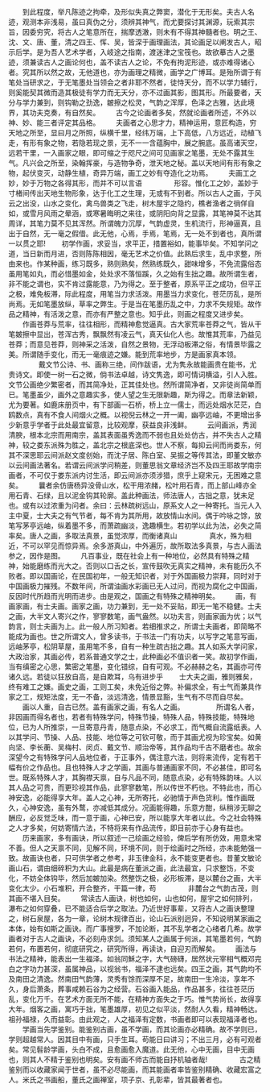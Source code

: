 <!-- { "loadSidebar": true } -->
　　到此程度，举凡陈迹之拘牵，及形似失真之弊窦，潜化于无形矣。夫古人名迹，观测本非浅易，虽曰真伪之分，须辨其神气，而尤要探讨其渊源，玩索其宗旨，因委穷究，将古人之笔意所在，揣摩透澈，则未有不得其神髓者也。明之王、沈、文、唐、董，清之四王、恽、吴，皆深于画理画法，其论画足以阐发古人，昭示后学。是为吾人艺术学者，入岐途之指南，渡迷津之宝筏也。故欲摹古人之墨迹，须兼读古人之画论何也，盖不读古人之论，不免有拘泥形迹，或亦难得诸心者。究其所以然之故，无他道也，亦为画理之精微，画学之广博耳。是殆所谓于有笔处当研求之，于无笔墨处当领会之者非耶不然者，徒恃天分，而不以学力辅行，则奚能契其微而造其极徒有学力而无天分，亦不过画其影，图其形。所最要者，天分与学力兼到，则钩勒之劲逸，皴擦之松灵，气韵之浑厚，色泽之古雅，达此境界，其功夫克奏，有自然矣。
　　古今之论画者多矣，然就论画者所述，不外以神、妙、能三者评定其品格。
　　夫画者之心思才力，精神运用，意匠构造，穷天地之所至，显曰月之所照，纵横千里，经纬万端，上下高低，八方远近，动植飞走，有形有象之物，若隐若现之景，无不一一含蕴胸中，展之腕底。虽高诸天空，远若干里，一入画家之眼，即可缩之于咫尺之间可见画家之笔墨，无处不露其生气。凡兴会之所至，染翰挥豪，与造物争奇，泄天地之秘。盖以天地间有形有象之物，起伏变灭，动静生植，奇异万端，画工之妙有夺造化之功焉。
　　夫画工之妙，妙于万物之各得其形，而并不可以言语
　　
　　形容。惟化工之妙，盖妙于寸楮间传出天地生物形象，达于化工之生理，无或有不到者。所以古人之画，于风云之出没，山水之变化，禽鸟兽类之飞走，树木屋宇之隐约，樵者渔者之徜佯自如，或雪月风雨之晕涵，或寒暑晦明之来往，或阴阳向背之显露，其笔神莫不达其周详，其笔力莫不见其浑然。所谓魄力沉厚，气韵虚灵，生机流行，形神逼真，且出于自然，无一毫之假借。此无他，心焉，手焉，笔焉，无一处不到者也，真所谓一以贯之耶!
　　初学作画，求妥当，求平正，措置裕如，能事毕矣。不知学问之道，当日新而月进，否则陈陈相因，毫无艺术之价值。此熟后求生，乱中求整，所由来也。作某种画，练习既多，熟则熟矣，然熟练既久，甜味增多，不免流露俗态虽用笔如丸，而必惜墨如金，处处求不落恒蹊，久之始有生拙之趣。故所谓生者，非不能之谓也，实不肯过露能意，乃为得之。至于整者，原系平正之成功，但平正之极，难免板滞，际此程度，用笔当力求活泼。用墨当力求变化，苍茫历乱，是所尚焉。无如笔墨放纵，草率之弊生。于是当在笔墨历乱之中，力求不失规矩。故作品之精神，有活泼之意，而亦有严整之意也。知乎此，则画之程度又进步矣。
　　作画苍莽与荒率，往往相形，而精神愈觉逼真。古大家荒率苍莽之气，皆从干笔皴擦中显出，苍浑古秀，飘飘然有凌云气，真天仙化人也。故惟其荒率，乃益见苍莽；而意见苍莽，则神采之活泼，自然之景物，无浮动板滞之俗，有情景毕露之美。所谓随手变化，而无一毫痕迹之嫌。能到荒率地步，方是画家真本领。
　　
　　戴文节公诗、书、画称三绝，间作跋语，尤为隽永故能画贵在能书，尤贵诗文。即使一树一石之微，倘书法卓越，诗文隽逸，即可情词横溢，引人入胜。文节公画绝少繁密者，而其简净处，正其佳处也。然所谓简净者，又非徒尚简单而已。笔墨虽少，画外之意趣实多，使人望之生无限新趣，斯为得之。而章法新颖，尤为要著。如鹿床册页中，有下部画一石桥，桥上立一儒士，而远处烟水茫茫，白鸥数点，真有不食人间烟火之概。以视倪云林之一开一阖，幽亭远岫，不更增出多少新意乎学者于此处最宜留意，比较观摩，获益良非浅鲜。
　　云间画派，秀润清腴，根本北宗而用南宗，盖其表面虽秀逸而不弱也且处处仿古，并不失古人之精神，较之娄东派殊为胜之，盖北宗之根底深也。世人不察，每抑云间而尚娄东，何其不深思耶云间派赵文度创始，而沈子居、陈白室、吴振之等传其法，即董文敏亦以云间画法著名。若谓云间派学问稍差，则董思翁文章经济岂不及四王耶故学南宗画者，不可仅于娄东派内讨生活，即云间派亦须涉猎，庶乎上窥宋元，无困难之意矣。
　　曩者余仿唐杨异没骨山水，松干用浓赭，松叶用石青，而上部山峰亦全用石青、石绿，且以泥金钩其轮廓。盖此种画法，师法唐人，古拙之意，犹未足也。或有以过浓重为问者。余曰：云林疏树远山，原系文人之一种寄托。当元人入主中夏，士大夫之有气节者，每不肯为其所用，故放情山水间。偶于吟咏之馀，放笔写茅亭远岫，纵着墨不多，而萧疏幽淡，逸趣横生。若初学以此为法，必失之简率矣。唐人之画，多取法真景，虽觉浓厚，而衡诸真山
　　
　　真水，殊为相近，不可以罕见而惊异焉。余多游真山，中外遍历，故所取法多真景，与古人画法参之，因作是图。
　　凡百事业，既在社会上有一种地位，必然具有特殊之精神，始能磨练而光大之。否则以口舌之长，宣传鼓吹无真实之精神，未有能历久不败者。即以国画论，在民国初年，一般无知识者，对于外国画极力崇拜，同时对于中国画极力摧残。不数年间，所谓油画水彩画已无人过问，而视为腐化之中国画，反因时代所趋而光明而进步。由是观之，国画之有特殊之精神明矣。
　　画，有画家画，有士夫画。画家之画，功力兼到，无一处不妥贴，即无一笔不稳健。士夫之画，大半文人寄兴之作，寥寥数笔，画气盎然。以功夫言，则画家画为优；以气韵言，则士夫画为上。此一般人所习知者。若细推求之，所谓士夫画者，即简略不能成为画也。世之所谓文人，曾多读书，于书法一门有功夫，以写字之笔意写画，远岫茅亭，松阴草屋，虽用笔不多，自有一种生疏古拙之趣。其人如系大学问家，大政治家，其画必传，若系普通文学之士，此种画必不值识者一笑。故初学作画，当有缜密之心思，繁密之笔墨，变化错综，自有可观。不必赫赫之名，其画亦可传诸久远。若徒以狂放自高，是自欺耳，乌有进步乎
　　士大夫之画，雅则雅矣，终有难工之嫌。画史之画，工则工矣，未免近俗之弊。补偏求全，有士气而兼具作家之工，规矩法度，无一不备，淡远清逸，情景显豁，生气有不尽而自尽矣。
　　画以人重，自古已然。盖有画家之画，有名人之画。
　　
　　所谓名人者，非因画而得名者也，若者有特殊学问，特殊节操，特殊人品，特殊技能，特殊地位，已为人所推崇，一旦寄意丹青，随意点染，不必求工，而气概自流露纸表。人以其学问、节操、人品、技能、地位等之可钦可敬，而于其画尤视为珍宝矣。如黄向坚、李长蘅、吴梅村、闵贞、戴文节、顺治帝等，其作品均千古不磨者也。故余深望今之有特殊学问人品地位者，于正事外，偶注意六法，则将来流传，定有若干幅有价之作品也。且也特殊人才之学画，其画与普通画家不同，不必甚佳，即可名世。既系特殊人才，其胸襟天禀，自与凡品不同，随意点染，必有特殊韵味。人以其人品之可贵，而更珍视其作品，此寥寥数笔，所以传世不朽也。不特此也，而心神安逸，必能得享大年。盖人之心神，无所寄托，必驰情于声色货利。惟作画既久，心神安逸，虽有外鹜，亦减低其成分。况画能得趣，乐意方酣，纵稍涉无聊之酬应，必反觉乏味，而一意于画，心神已安，所以能享大年者以此。今之社会特殊之人才多矣，何妨寄情六法，不特将来有作品流传，即目前亦于心身有益也。
　　历来画家，多有画诀，所以叙述一己绘画之经验，俾后学有所仿效，用意未常不善。但人之天禀不同，见解不同，环境不同，则于绘画时之所经，亦未能勉强一致。故画诀也者，只可供学者之参考，非玉律金科，永不能变更者也。昔董文敏论画山石，谓由细碎积为大山。此最是病在董派之画，此法最宜，只求整饬，不变化，不妨全体钩毕，然后加皴加染。然整饬之极，必形板滞，是以麓台之画，大半变化太少。小石堆积，开合整齐，干篇一律，苟
　　
　　非麓台之气韵古茂，则其画不堪入目矣。
　　常读古人画诀，树也如何，山也如何，屋宇之如何排列，瀑布之如何穿叠，已不能适合后学之取法。乃近世好事辈，又将古人之画诀整理之，树石泉屋，各为一章，论树木规律百出，论山石派别迥异，不知说明某家画之本体，始有如斯之画诀。而广事搜罗，不加论断，其不乱学者之心绪者几希。故学画者对于古人之画诀，不必刻舟求剑。须知某人之画属于何派，其笔墨若何，气韵若何，布置若何，彻底研究之，研究所得，再读诀，自迎刃而解矣。
　　画法与书法之精神，能表出一生福泽。如翁同穌之字，大气磅礴，居然状元宰相气概邓完白之字功力甚深，虽属神品，以视翁书，福泽不逮也远矣。四王之画，其气韵均不及南田之清逸。然南田气韵薄，灵秀有馀而深厚不足，故南田一生冷淡，享年不久，身后萧条，葬事咸赖石谷为之经营。石谷画入能品，作品甚多，往往苍茫历乱，变化万千。在艺术方面无所不能，在精神方面失之于巧。惟气势尚长，故得享大年。烟客之画，寓巧于拙，笔墨雄厚，初见之似平淡，然耐人久看，精神畅达。祖孙福禄，久而益彰。由此观之，人之福泽有定数，书画者即可以表现福泽者也。
　　学画当先学鉴别。能鉴别古画，虽不学画，而其论画亦必精确。故不学则已，学则超越常人。因其目中有画，只手生耳。苟能日曰讲习；不出三月，必有可观者矣。常见髫龄学画，头白不成，且愈画愈入魔道。此无他，心中无画，目中无画也，则其人不精于鉴别也明矣。安有画不师古而能自抒机轴者哉!
　　
　　古之精鉴别而以收藏家闻于世者，虽不必尽能画，而其能画者率皆鉴别精确、收藏宏富之人。米氏之书画船，董氏之画禅室，项子京、孔彰辈，皆其最著者也。
